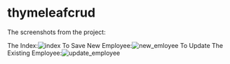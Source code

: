 # thymeleafcrud
The screenshots from the project:

The Index:![index](https://user-images.githubusercontent.com/67893921/133099204-0f6f04fd-6598-4ac8-8d8e-90d48eb48d8a.png)
To Save New Employee:![new_emloyee](https://user-images.githubusercontent.com/67893921/133099279-a166045d-4b55-4782-a7c3-c95efdbaafec.png)
To Update The Existing Employee:![update_employee](https://user-images.githubusercontent.com/67893921/133099319-d1f83acd-6b49-40c3-9782-effa6171ae3c.png)

